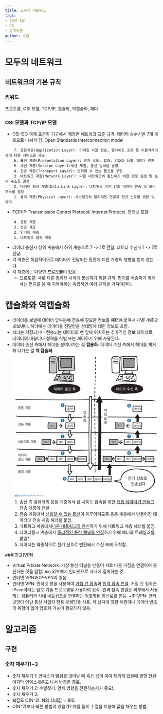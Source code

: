 ```yaml
---
title: 모두의 네트워크
tags:
- 23년 1월
- CS
- 알고리즘
author: 수현
---
```


# 모두의 네트워크
## 네트워크의 기본 규칙
### 키워드 
프로토콜, OSI 모델, TCP/IP, 캡슐화, 역캡슐화, 헤더
### OSI 모델과 TCP/IP 모델
+ OSI:ISO 국제 표준화 기구에서 제정한 네트워크 표준 규격. 데이터 송수신을 7개 계층으로 나눠서 함. Open Standards Interconnection model          
```
    7. 응용계층(Application Layer): 이메일 파일 전송, 웹사이트 조회 등 어플리케이션에 대한 서비스를 제공.  
    6. 표현 계층(Presentation Layer): 문자 코드, 압축, 암호화 등의 데이터 변환 
    5. 세션 계층(Session Layer):세션 체결, 통신 방식을 결정   
    4. 전송 계층(Transport Layer): 신뢰할 수 있는 통신을 구현   
    3. 네트워크 계층(Network Layer): 다른 네트워크와 통신하기 위한 경로 설정 및 논리 주소를 결정   
    2. 데이터 링크 계층(Data Link Layer): 네트워크 기기 간의 데이터 전송 및 물리 주소를 결정  
    1. 물리 계층(Physical Layer): 시스템간의 물리적인 연결과 전기 신호를 변환 및 제어   
```
+ TCP/IP: Transmission Control Protocol/ Internet Protocol. 인터넷 모델
```
    4. 응용 계층
    3. 전송 계층
    2. 인터넷 계층
    1. 네트워크 접속 계층
```
+ 데이터 송신시 상위 계층에서 하위 계층으로 7 -> 1로 전달. 데이터 수신시 1 -> 7로 전달.
+ 각 계층은 독립적이므로 데이터가 전달되는 동안에 다른 계층의 영향을 받지 않는다.
+ 각 계층에는 다양한 **프로토콜**이 있음.
  + 프로토콜: 서로 다른 컴퓨터 사이에 통신하기 위한 규칙. 편지를 배송하기 위해서는 편지를 쓸 때 지켜야하는 독립적인 여러 규칙을 거쳐야한다.

# 캡슐화와 역캡슐화
+ 데이터를 보낼때 데이터 앞부분에 전송에 필요한 정보를 **헤더**에 붙여서 *다음 계층으로*보낸다. 헤더에는 데이터를 전달받을 상대방에 대한 정보도 포함.
+ 헤더는 저장되거나 전송되는 데이터의 맨 앞에 위치하는 추가적인 정보 데이터로, 데이터의 내용이나 성격을 식별 또는 제어하기 위해 사용된다.
+ 데이터 송신 측에서 헤더를 붙여나가는 걸 **캡슐화**. 데이터 수신 측에서 헤더를 제거해 나가는 걸 **역 캡슐화**.
![capsulatin_encapsulation](/assets/images/wils/capsulation_encapsulation_flow.png)
    1. 송신 측 컴퓨터의 응용 계층에서 웹 사이트 접속을 위한 <u>요청 데이터가 만들고</u> 전송 계층에 전달.  
    2. 전송 계층에서 <u>신뢰할 수 있는 통신</u>이 이루어지도록 응용 계층에서 만들어진 데이터에 전송 계층 헤더를 붙임.
    3. 네트워크 계층에서<u>다른 네트워크와 통신</u>하기 위해 네트워크 계층 헤더를 붙임.
    4. 데이터링크 계층에서 <u>물리적인 통신 채널을 연결</u>하기 위해 헤더와 트레일러를 붙임*
    5. 데이터는 최종적으로 전기 신호로 변환돼서 수신 측에 도착함.

###[참고]VPN
+ Virtual Private Network. 가상 통신 터널을 만들어 서로 다른 거점을 연결하여 통신하는 것을 말함. ex) 외부에서 인터넷으로 사내에 접속하는 것.
+ 인터넷 VPN과 IP-VPN이 있음.
+ 인터넷 VPN: 인터넷 망을 사용하여 <u>거점 간 접속</u>과 <u>원격 접속 연결</u>. 거점 간 접속은 IPsec이라는 암호 기술 프로토콜을 사용하여 접속. 원격 접속 연결은 외부에서 사용하는 컴퓨터와 사내 네트워크를 연결하는 암호화된 통신로를 만듬.
+IP-VPN: 인터넷망이 아닌 통신 사업자 전용 폐쐐망을 사용. 제 삼자에 의한 해킹이나 데이터 변조의 위험이 없어 암호화 기능이 필요하지 않음.



# 알고리즘
## 구현
### 숫자 채우기1~3
+ 숫자 채우기 1: 인덱스가 범위를 벗어날 때 혹은 값이 이미 채워져 있을때 방향 전환. 마지막 인덱스채우고 나서 반복문 종료.
+ 숫자 채우기 2: 수열찾기. 언제 방향을 전환하는지가 중요!.
+ 숫자 채우기 3:
+ 복잡도 O(N^2). N의 최대값 = 100.
+ O(N^2)보다 빠른 방법이 있을가? 예를 들어 수열을 이용해 값을 채우는 방법.